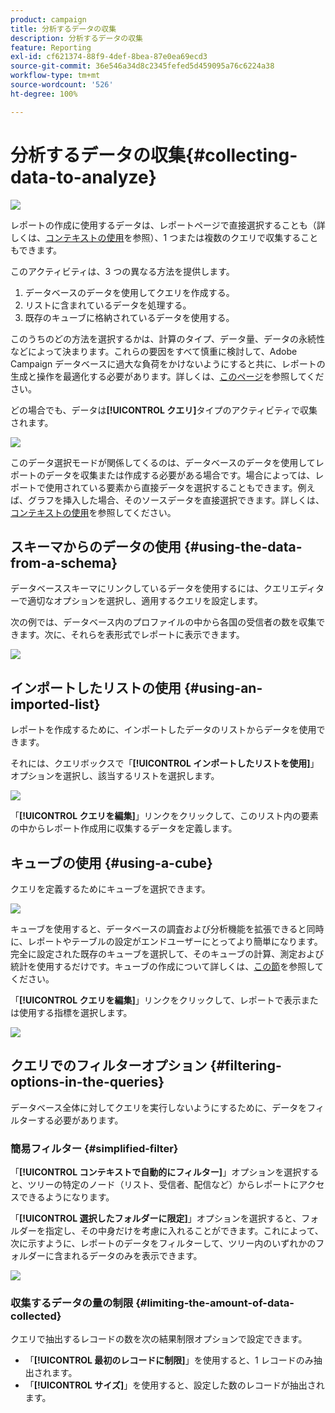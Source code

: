 ```yaml
---
product: campaign
title: 分析するデータの収集
description: 分析するデータの収集
feature: Reporting
exl-id: cf621374-88f9-4def-8bea-87e0ea69ecd3
source-git-commit: 36e546a34d8c2345fefed5d459095a76c6224a38
workflow-type: tm+mt
source-wordcount: '526'
ht-degree: 100%

---
```


# 分析するデータの収集{#collecting-data-to-analyze}

![](../../assets/common.svg)

レポートの作成に使用するデータは、レポートページで直接選択することも（詳しくは、[コンテキストの使用](../../reporting/using/using-the-context.md)を参照）、1 つまたは複数のクエリで収集することもできます。

このアクティビティは、3 つの異なる方法を提供します。

1. データベースのデータを使用してクエリを作成する。
1. リストに含まれているデータを処理する。
1. 既存のキューブに格納されているデータを使用する。

このうちのどの方法を選択するかは、計算のタイプ、データ量、データの永続性などによって決まります。これらの要因をすべて慎重に検討して、Adobe Campaign データベースに過大な負荷をかけないようにすると共に、レポートの生成と操作を最適化する必要があります。詳しくは、[このページ](../../reporting/using/best-practices.md#optimizing-report-creation)を参照してください。

どの場合でも、データは&#x200B;**[!UICONTROL クエリ]**&#x200B;タイプのアクティビティで収集されます。

![](assets/reporting_query_edit.png)

このデータ選択モードが関係してくるのは、データベースのデータを使用してレポートのデータを収集または作成する必要がある場合です。場合によっては、レポートで使用されている要素から直接データを選択することもできます。例えば、グラフを挿入した場合、そのソースデータを直接選択できます。詳しくは、[コンテキストの使用](../../reporting/using/using-the-context.md)を参照してください。

## スキーマからのデータの使用 {#using-the-data-from-a-schema}

データベーススキーマにリンクしているデータを使用するには、クエリエディターで適切なオプションを選択し、適用するクエリを設定します。

次の例では、データベース内のプロファイルの中から各国の受信者の数を収集できます。次に、それらを表形式でレポートに表示できます。

![](assets/reporting_query_from_schema.png)

## インポートしたリストの使用 {#using-an-imported-list}

レポートを作成するために、インポートしたデータのリストからデータを使用できます。

それには、クエリボックスで「**[!UICONTROL インポートしたリストを使用]**」オプションを選択し、該当するリストを選択します。

![](assets/reporting_query_from_list.png)

「**[!UICONTROL クエリを編集]**」リンクをクリックして、このリスト内の要素の中からレポート作成用に収集するデータを定義します。

## キューブの使用 {#using-a-cube}

クエリを定義するためにキューブを選択できます。

![](assets/reporting_query_from_cube.png)

キューブを使用すると、データベースの調査および分析機能を拡張できると同時に、レポートやテーブルの設定がエンドユーザーにとってより簡単になります。完全に設定された既存のキューブを選択して、そのキューブの計算、測定および統計を使用するだけです。キューブの作成について詳しくは、[この節](../../reporting/using/about-cubes.md)を参照してください。

「**[!UICONTROL クエリを編集]**」リンクをクリックして、レポートで表示または使用する指標を選択します。

![](assets/reporting_query_from_cube_edit_query.png)

## クエリでのフィルターオプション {#filtering-options-in-the-queries}

データベース全体に対してクエリを実行しないようにするために、データをフィルターする必要があります。

### 簡易フィルター {#simplified-filter}

「**[!UICONTROL コンテキストで自動的にフィルター]**」オプションを選択すると、ツリーの特定のノード（リスト、受信者、配信など）からレポートにアクセスできるようになります。

「**[!UICONTROL 選択したフォルダーに限定]**」オプションを選択すると、フォルダーを指定し、その中身だけを考慮に入れることができます。これによって、次に示すように、レポートのデータをフィルターして、ツリー内のいずれかのフォルダーに含まれるデータのみを表示できます。

![](assets/reporting_control_folder.png)

### 収集するデータの量の制限 {#limiting-the-amount-of-data-collected}

クエリで抽出するレコードの数を次の結果制限オプションで設定できます。

* 「**[!UICONTROL 最初のレコードに制限]**」を使用すると、1 レコードのみ抽出されます。
* 「**[!UICONTROL サイズ]**」を使用すると、設定した数のレコードが抽出されます。
